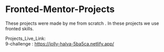 # Fronted-Mentor-Projects
These projects were made by me from scratch . In these projects we use fronted skills.
<br>

Projects_Live_Link: <br>
9-challenge : https://jolly-halva-5ba5ca.netlify.app/
